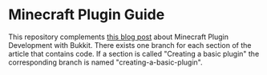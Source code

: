 # Minecraft Plugin Guide

This repository complements [this blog post](https://ksick.dev/a-guide-to-minecraft-plugin-development-with-bukkit-part-1/) about Minecraft Plugin Development with Bukkit. There exists one branch for each section of the article that contains code. If a section is called "Creating a basic plugin" the corresponding branch is named "creating-a-basic-plugin".
